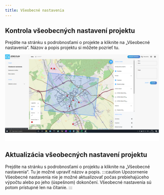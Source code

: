 ```yaml
---
title: Všeobecné nastavenia
---
```


## Kontrola všeobecných nastavení projektu

Prejdite na stránku s podrobnosťami o projekte a kliknite na „Všeobecné nastavenia“. Názov a popis projektu si môžete pozrieť tu.

![General settings](./images/case_general_settings_SK.png)

## Aktualizácia všeobecných nastavení projektu

Prejdite na stránku s podrobnosťami o projektu a kliknite na „Všeobecné nastavenia“. Tu je možné upraviť názov a popis.
:::caution Upozornenie
Všeobecné nastavenia nie je možné aktualizovať počas prebiehajúceho výpočtu alebo po jeho (úspešnom) dokončení. Všeobecné nastavenia sú potom prístupné len na čítanie.
:::

